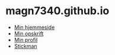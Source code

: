# magn7340.github.io

- [Min hjemmeside](HTML/Hjemmeside/hjemmeside.html)
- [Min opskrift](HTML/Opskrift/opskrift.html)
- [Min profil](HTML/Profil/profil.html)
- [Stickman](Stickman/)